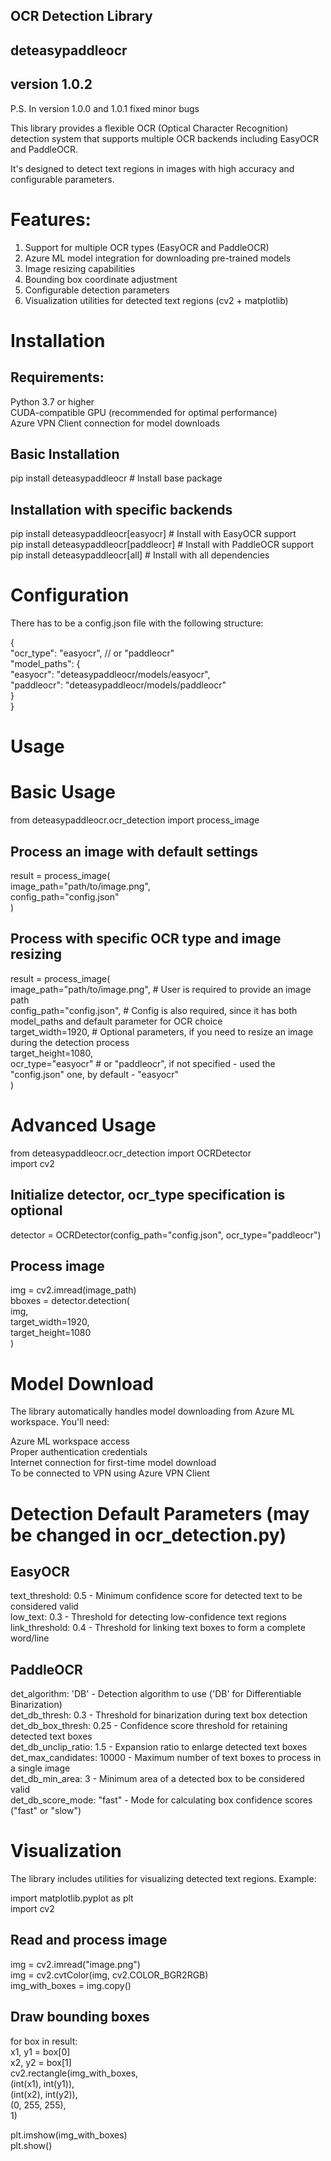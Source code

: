 ## OCR Detection Library 
## deteasypaddleocr 
## version 1.0.2
P.S. In version 1.0.0 and 1.0.1 fixed minor bugs  

This library provides a flexible OCR (Optical Character Recognition) detection system that supports multiple OCR backends including EasyOCR and PaddleOCR.

It's designed to detect text regions in images with high accuracy and configurable parameters.  

# Features:

1. Support for multiple OCR types (EasyOCR and PaddleOCR)
2. Azure ML model integration for downloading pre-trained models
3. Image resizing capabilities
4. Bounding box coordinate adjustment
5. Configurable detection parameters
6. Visualization utilities for detected text regions (cv2 + matplotlib)


# Installation

## Requirements:  
Python 3.7 or higher  
CUDA-compatible GPU (recommended for optimal performance)  
Azure VPN Client connection for model downloads  

## Basic Installation

pip install deteasypaddleocr  # Install base package  

## Installation with specific backends

pip install deteasypaddleocr[easyocr]    # Install with EasyOCR support  
pip install deteasypaddleocr[paddleocr]  # Install with PaddleOCR support  
pip install deteasypaddleocr[all]        # Install with all dependencies  


# Configuration

There has to be a config.json file with the following structure:  

{  
    "ocr_type": "easyocr",  // or "paddleocr"  
    "model_paths": {  
        "easyocr": "deteasypaddleocr/models/easyocr",  
        "paddleocr": "deteasypaddleocr/models/paddleocr"  
    }  
}  


# Usage

# Basic Usage

from deteasypaddleocr.ocr_detection import process_image  

## Process an image with default settings
result = process_image(  
    image_path="path/to/image.png",  
    config_path="config.json"  
)  

## Process with specific OCR type and image resizing
result = process_image(  
    image_path="path/to/image.png", # User is required to provide an image path  
    config_path="config.json", # Config is also required, since it has both model_paths and default parameter for OCR choice  
    target_width=1920, # Optional parameters, if you need to resize an image during the detection process  
    target_height=1080,  
    ocr_type="easyocr"  # or "paddleocr", if not specified - used the "config.json" one, by default - "easyocr"  
)  


# Advanced Usage

from deteasypaddleocr.ocr_detection import OCRDetector  
import cv2  

## Initialize detector, ocr_type specification is optional
detector = OCRDetector(config_path="config.json", ocr_type="paddleocr")  

## Process image
img = cv2.imread(image_path)  
bboxes = detector.detection(  
    img,  
    target_width=1920,  
    target_height=1080  
)  


# Model Download

The library automatically handles model downloading from Azure ML workspace. You'll need:  

Azure ML workspace access  
Proper authentication credentials  
Internet connection for first-time model download  
To be connected to VPN using Azure VPN Client  


# Detection Default Parameters (may be changed in ocr_detection.py)

## EasyOCR

text_threshold: 0.5 - Minimum confidence score for detected text to be considered valid  
low_text: 0.3 - Threshold for detecting low-confidence text regions  
link_threshold: 0.4 - Threshold for linking text boxes to form a complete word/line  

## PaddleOCR

det_algorithm: 'DB' - Detection algorithm to use ('DB' for Differentiable Binarization)  
det_db_thresh: 0.3 - Threshold for binarization during text box detection  
det_db_box_thresh: 0.25 - Confidence score threshold for retaining detected text boxes  
det_db_unclip_ratio: 1.5 - Expansion ratio to enlarge detected text boxes  
det_max_candidates: 10000 - Maximum number of text boxes to process in a single image  
det_db_min_area: 3 - Minimum area of a detected box to be considered valid  
det_db_score_mode: "fast" - Mode for calculating box confidence scores ("fast" or "slow")  


# Visualization

The library includes utilities for visualizing detected text regions. Example:  

import matplotlib.pyplot as plt  
import cv2  

## Read and process image
img = cv2.imread("image.png")  
img = cv2.cvtColor(img, cv2.COLOR_BGR2RGB)  
img_with_boxes = img.copy()  

## Draw bounding boxes
for box in result:  
    x1, y1 = box[0]  
    x2, y2 = box[1]  
    cv2.rectangle(img_with_boxes,  
                 (int(x1), int(y1)),  
                 (int(x2), int(y2)),  
                 (0, 255, 255),  
                 1)  

plt.imshow(img_with_boxes)  
plt.show()  

